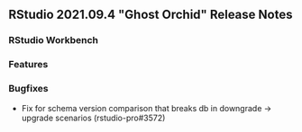 ## RStudio 2021.09.4 "Ghost Orchid" Release Notes

### RStudio Workbench

### Features

### Bugfixes

* Fix for schema version comparison that breaks db in downgrade -> upgrade scenarios (rstudio-pro#3572)